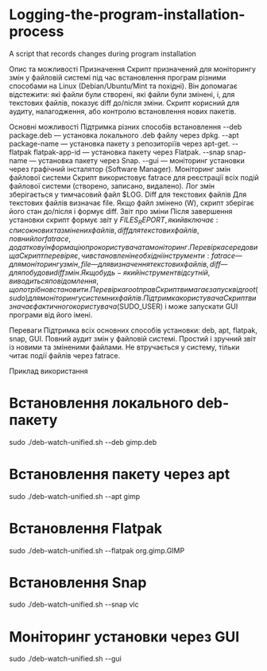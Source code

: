 # Logging-the-program-installation-process
A script that records changes during program installation

Опис та можливості
Призначення
Скрипт призначений для моніторингу змін у файловій системі під час встановлення програм різними способами на Linux (Debian/Ubuntu/Mint та похідні).
Він допомагає відстежити:
які файли були створені,
які файли були змінені,
і, для текстових файлів, показує diff до/після зміни.
Скрипт корисний для аудиту, налагодження, або контролю встановлення нових пакетів.

Основні можливості
Підтримка різних способів встановлення
--deb package.deb — установка локального .deb файлу через dpkg.
--apt package-name — установка пакету з репозиторіїв через apt-get.
--flatpak flatpak-app-id — установка пакету через Flatpak.
--snap snap-name — установка пакету через Snap.
--gui — моніторинг установки через графічний інсталятор (Software Manager).
Моніторинг змін файлової системи
Скрипт використовує fatrace для реєстрації всіх подій файлової системи (створено, записано, видалено).
Лог змін зберігається у тимчасовий файл $LOG.
Diff для текстових файлів
Для текстових файлів визначає file.
Якщо файл змінено (W), скрипт зберігає його стан до/після і формує diff.
Звіт про зміни
Після завершення установки скрипт формує звіт у $FILES_REPORT, який включає:
список нових та змінених файлів,
diff для текстових файлів,
повний лог fatrace,
додаткову інформацію про користувача та моніторинг.
Перевірка середовища
Скрипт перевіряє, чи встановлені необхідні інструменти:
fatrace — для моніторингу змін,
file — для визначення текстових файлів,
diff — для побудови diff змін.
Якщо будь-який інструмент відсутній, виводиться повідомлення, що потрібно встановити.
Перевірка root прав
Скрипт вимагає запуск від root (sudo) для моніторингу системних файлів.
Підтримка користувача
Скрипт визначає фактичного користувача ($SUDO_USER) і може запускати GUI програми від його імені.

Переваги
Підтримка всіх основних способів установки: deb, apt, flatpak, snap, GUI.
Повний аудит змін у файловій системі.
Простий і зручний звіт із новими та зміненими файлами.
Не втручається у систему, тільки читає події файлів через fatrace.

Приклад використання
# Встановлення локального deb-пакету
sudo ./deb-watch-unified.sh --deb gimp.deb

# Встановлення пакету через apt
sudo ./deb-watch-unified.sh --apt gimp

# Встановлення Flatpak
sudo ./deb-watch-unified.sh --flatpak org.gimp.GIMP

# Встановлення Snap
sudo ./deb-watch-unified.sh --snap vlc

# Моніторинг установки через GUI
sudo ./deb-watch-unified.sh --gui

